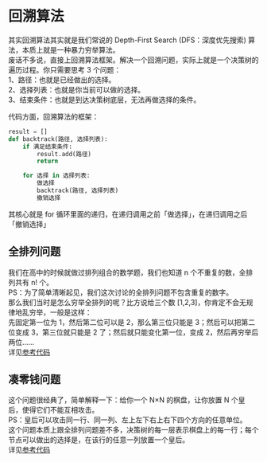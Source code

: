 # 回溯算法
其实回溯算法其实就是我们常说的 Depth-First Search (DFS：深度优先搜索) 算法，本质上就是一种暴力穷举算法。<br>
废话不多说，直接上回溯算法框架。解决一个回溯问题，实际上就是一个决策树的遍历过程。你只需要思考 3 个问题：<br>
1、路径：也就是已经做出的选择。<br>
2、选择列表：也就是你当前可以做的选择。<br>
3、结束条件：也就是到达决策树底层，无法再做选择的条件。

代码方面，回溯算法的框架：
```python
result = []
def backtrack(路径, 选择列表):
    if 满足结束条件:
        result.add(路径)
        return

    for 选择 in 选择列表:
        做选择
        backtrack(路径, 选择列表)
        撤销选择
```
其核心就是 for 循环里面的递归，在递归调用之前「做选择」，在递归调用之后「撤销选择」
## 全排列问题
我们在高中的时候就做过排列组合的数学题，我们也知道 n 个不重复的数，全排列共有 n! 个。<br>
PS：为了简单清晰起见，我们这次讨论的全排列问题不包含重复的数字。<br>
那么我们当时是怎么穷举全排列的呢？比方说给三个数 [1,2,3]，你肯定不会无规律地乱穷举，一般是这样：<br>
先固定第一位为 1，然后第二位可以是 2，那么第三位只能是 3；然后可以把第二位变成 3，第三位就只能是 2 了；然后就只能变化第一位，变成 2，然后再穷举后两位……<br>
详见[参考代码](../src/main/java/lin/xc/coding/skill/algorithm/backtracking/Case1.java)

## 凑零钱问题
这个问题很经典了，简单解释一下：给你一个 N×N 的棋盘，让你放置 N 个皇后，使得它们不能互相攻击。<br>
PS：皇后可以攻击同一行、同一列、左上左下右上右下四个方向的任意单位。<br>
这个问题本质上跟全排列问题差不多，决策树的每一层表示棋盘上的每一行；每个节点可以做出的选择是，在该行的任意一列放置一个皇后。<br>
详见[参考代码](../src/main/java/lin/xc/coding/skill/algorithm/backtracking/Case2.java)